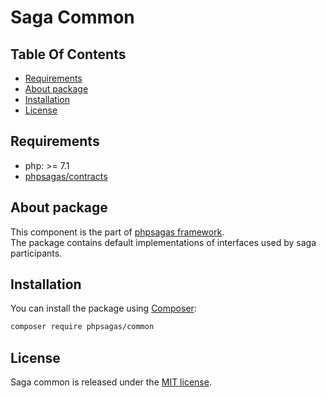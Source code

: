 # Saga Common

## Table Of Contents
- [Requirements](#requirements)
- [About package](#about-package)
- [Installation](#installation)
- [License](#license)

## Requirements  
- php: >= 7.1
- [phpsagas/contracts](https://github.com/phpsagas/contracts)

## About package
This component is the part of [phpsagas framework](https://github.com/phpsagas).  
The package contains default implementations of interfaces used by saga participants.

## Installation
You can install the package using [Composer](https://getcomposer.org/):
```bash
composer require phpsagas/common
```

## License
Saga common is released under the [MIT license](LICENSE). 
